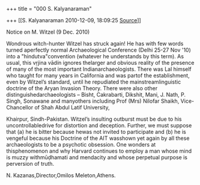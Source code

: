 +++
title = "000 S. Kalyanaraman"

+++
[[S. Kalyanaraman	2010-12-09, 18:09:25 [Source](https://groups.google.com/g/bvparishat/c/flM-YyCZCBo)]]



Notice on M. Witzel (9 Dec. 2010)

  

Wondrous witch-hunter Witzel has struck again! He has with few words turned aperfectly normal Archaeological Conference (Delhi 25-27 Nov '10) into a "hindutva"convention (whatever he understands by this term). As usual, this vṛjina vādín ignores thelarger and obvious reality of the presence of many of the most important Indianarchaeologists. There was Lal himself who taught for many years in California and was partof the establishment, even by Witzel’s standard, until he repudiated the mainstreamlinguistic doctrine of the Aryan Invasion Theory. There were also other distinguishedarchaeologists – Bisht, Cakrabarti, Dikshit, Mani, J. Nath, P. Singh, Sonawane and manyothers including Prof (Mrs) Nilofar Shaikh, Vice-Chancellor of Shah Abdul Latif University,

Khairpur, Sindh-Pakistan. Witzel’s insulting outburst must be due to his uncontrollabledrive for distortion and deception. Further, we must suppose that (a) he is bitter because hewas not invited to participate and (b) he is vengeful because his Doctrine of the AIT wasshown yet again by all these archaeologists to be a psychotic obsession. One wonders at thisphenomenon and why Harvard continues to employ a man whose mind is muzzy withmūḍhamati and mendacity and whose perpetual purpose is perversion of truth.

  

N. Kazanas,Director,Omilos Meleton,Athens.

